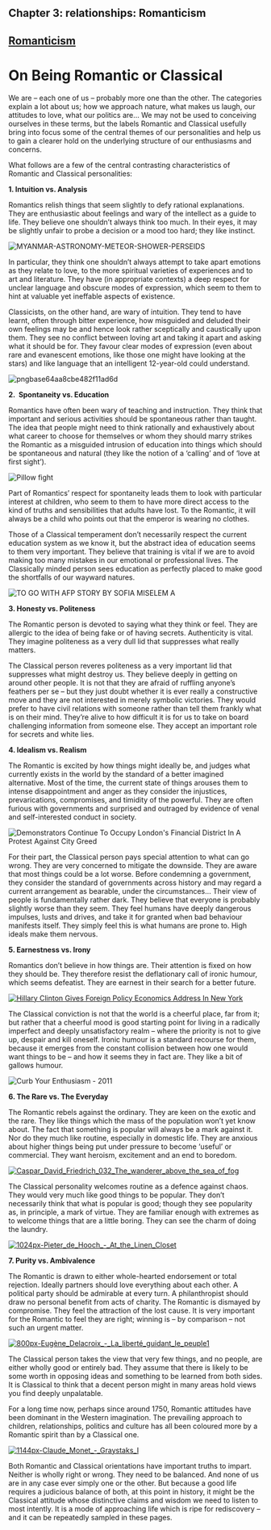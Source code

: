 
## Chapter 3: relationships: Romanticism

## [Romanticism](../category/relationships/romanticism/index.html)

# On Being Romantic or Classical

We are – each one of us – probably more one than the other. The categories explain a lot about us; how we approach nature, what makes us laugh, our attitudes to love, what our politics are… We may not be used to conceiving ourselves in these terms, but the labels Romantic and Classical usefully bring into focus some of the central themes of our personalities and help us to gain a clearer hold on the underlying structure of our enthusiasms and concerns.

<span class="s1">What follows are a few of the central contrasting characteristics of Romantic and Classical personalities:</span>

**<span class="s1">1. Intuition vs. Analysis</span>**

<span class="s1">Romantics relish things that seem slightly to defy rational explanations. They are enthusiastic about feelings and wary of the intellect as a guide to life. They believe one shouldn’t always think too much. In their eyes, it may be slightly unfair to probe a decision or a mood too hard; they like instinct.</span>

![MYANMAR-ASTRONOMY-METEOR-SHOWER-PERSEIDS](http://i2.wp.com/www.thebookoflife.org/wp-content/uploads/2014/09/176451971.jpg)

<span class="s1">In particular, they think one shouldn’t always attempt to take apart emotions as they relate to love, to the more spiritual varieties of experiences and to art and literature. They have (in appropriate contexts) a deep respect for unclear language and obscure modes of expression, which seem to them to hint at valuable yet ineffable aspects of existence.</span>

Classicists, on the other hand, are wary of intuition. They tend to have learnt, often through bitter experience, how misguided and deluded their own feelings may be and hence look rather sceptically and caustically upon them. They see no conflict between loving art and taking it apart and asking what it should be for. They favour clear modes of expression (even about rare and evanescent emotions, like those one might have looking at the stars) and like language that an intelligent 12-year-old could understand.

![pngbase64aa8cbe482f11ad6d](http://i2.wp.com/www.thebookoflife.org/wp-content/uploads/2014/09/pngbase64aa8cbe482f11ad6d.png)

**<span class="s1">2.  Spontaneity vs. Education</span>**

<span class="s1">Romantics have often been wary of teaching and instruction. They think that important and serious activities should be spontaneous rather than taught. The idea that people might need to think rationally and exhaustively about what career to choose for themselves or whom they should marry strikes the Romantic as a misguided intrusion of education into things which should be spontaneous and natural (they like the notion of a ‘calling’ and of ‘love at first sight’).</span>

![Pillow fight](http://i2.wp.com/www.thebookoflife.org/wp-content/uploads/2014/09/57210933.jpg)

<span class="s1">Part of Romantics’ respect for spontaneity leads them to look with particular interest at children, who seem to them to have more direct access to the kind of truths and sensibilities that adults have lost. To the Romantic, it will always be a child who points out that the emperor is wearing no clothes.</span>

<span class="s1">Those of a Classical temperament don’t necessarily respect the current education system as we know it, but the abstract idea of education seems to them very important. They believe that training is vital if we are to avoid making too many mistakes in our emotional or professional lives. The Classically minded person sees education as perfectly placed to make good the shortfalls of our wayward natures.</span>

![TO GO WITH AFP STORY BY SOFIA MISELEM A](http://i0.wp.com/www.thebookoflife.org/wp-content/uploads/2014/09/102580313.jpg)

**<span class="s1">3. Honesty vs. Politeness</span>**

<span class="s1">The Romantic person is devoted to saying what they think or feel. They are allergic to the idea of being fake or of having secrets. Authenticity is vital. They imagine politeness as a very dull lid that suppresses what really matters.</span>

<span class="s1">The Classical person reveres politeness as a very important lid that suppresses what might destroy us. They believe deeply in getting on around other people. It is not that they are afraid of ruffling anyone’s feathers per se – but they just doubt whether it is ever really a constructive move and they are not interested in merely symbolic victories. They would prefer to have civil relations with someone rather than tell them frankly what is on their mind. They’re alive to how difficult it is for us to take on board challenging information from someone else. They accept an important role for secrets and white lies.</span>

**<span class="s1">4. Idealism vs. Realism</span>**

<span class="s1">The Romantic is excited by how things might ideally be, and judges what currently exists in the world by the standard of a better imagined alternative. Most of the time, the current state of things arouses them to intense disappointment and anger as they consider the injustices, prevarications, compromises, and timidity of the powerful. They are often furious with governments and surprised and outraged by evidence of venal and self-interested conduct in society.</span>

![Demonstrators Continue To Occupy London's Financial District In A Protest Against City Greed](http://i1.wp.com/www.thebookoflife.org/wp-content/uploads/2014/09/129451067.jpg)

<span class="s1">For their part, the Classical person pays special attention to what can go wrong. They are very concerned to mitigate the downside. They are aware that most things could be a lot worse. Before condemning a government, they consider the standard of governments across history and may regard a current arrangement as bearable, under the circumstances… Their view of people is fundamentally rather dark. They believe that everyone is probably slightly worse than they seem. They feel humans have deeply dangerous impulses, lusts and drives, and take it for granted when bad behaviour manifests itself. They simply feel this is what humans are prone to. High ideals make them nervous.</span>

**<span class="s1">5. Earnestness vs. Irony</span>**

<span class="s1">Romantics don’t believe in how things are. Their attention is fixed on how they should be. They therefore resist the deflationary call of ironic humour, which seems defeatist. They are earnest in their search for a better future.</span>

[![Hillary Clinton Gives Foreign Policy Economics Address In New York](http://i2.wp.com/www.thebookoflife.org/wp-content/uploads/2014/09/1292177721.jpg?resize=635%2C474)](http://i1.wp.com/www.thebookoflife.org/wp-content/uploads/2014/09/1292177721.jpg)

<span class="s1">The Classical conviction is not that the world is a cheerful place, far from it; but rather that a cheerful mood is good starting point for living in a radically imperfect and deeply unsatisfactory realm – where the priority is not to give up, despair and kill oneself. Ironic humour is a standard recourse for them, because it emerges from the constant collision between how one would want things to be – and how it seems they in fact are. They like a bit of gallows humour.</span>

![Curb Your Enthusiasm - 2011](http://i2.wp.com/www.thebookoflife.org/wp-content/uploads/2014/09/rexfeatures_1388438j.jpg)

**<span class="s1">6. The Rare vs. The Everyday</span>**

<span class="s1">The Romantic rebels against the ordinary. They are keen on the exotic and the rare. They like things which the mass of the population won’t yet know about. The fact that something is popular will always be a mark against it. Nor do they much like routine, especially in domestic life. They are anxious about higher things being put under pressure to become ‘useful’ or commercial. They want heroism, excitement and an end to boredom.</span>

[![Caspar\_David\_Friedrich\_032\_The\_wanderer\_above\_the\_sea\_of\_fog](http://i0.wp.com/www.thebookoflife.org/wp-content/uploads/2014/11/Caspar_David_Friedrich_032_The_wanderer_above_the_sea_of_fog.jpg?resize=635%2C547)](http://i2.wp.com/www.thebookoflife.org/wp-content/uploads/2014/11/Caspar_David_Friedrich_032_The_wanderer_above_the_sea_of_fog.jpg)

<span class="s1">The Classical personality welcomes routine as a defence against chaos. They would very much like good things to be popular. They don’t necessarily think that what is popular is good; though they see popularity as, in principle, a mark of virtue. They are familiar enough with extremes as to welcome things that are a little boring. They can see the charm of doing the laundry.</span>

[![1024px-Pieter\_de\_Hooch\_-\_At\_the\_Linen\_Closet](http://i2.wp.com/www.thebookoflife.org/wp-content/uploads/2014/09/1024px-Pieter_de_Hooch_-_At_the_Linen_Closet.jpg?resize=635%2C471)](http://i2.wp.com/www.thebookoflife.org/wp-content/uploads/2014/09/1024px-Pieter_de_Hooch_-_At_the_Linen_Closet.jpg)

**<span class="s1">7. Purity vs. Ambivalence</span>**

<span class="s1">The Romantic is drawn to either whole-hearted endorsement or total rejection. Ideally partners should love everything about each other. A political party should be admirable at every turn. A philanthropist should draw no personal benefit from acts of charity. The Romantic is dismayed by compromise. They feel the attraction of the lost cause. It is very important for the Romantic to feel they are right; winning is – by comparison – not such an urgent matter.</span>

[![800px-Eugène\_Delacroix\_-\_La\_liberté\_guidant\_le\_peuple1](http://i0.wp.com/www.thebookoflife.org/wp-content/uploads/2014/09/800px-Eugène_Delacroix_-_La_liberté_guidant_le_peuple1.jpg?resize=635%2C425)](http://i1.wp.com/www.thebookoflife.org/wp-content/uploads/2014/09/800px-Eugène_Delacroix_-_La_liberté_guidant_le_peuple1.jpg)

<span class="s1">The Classical person takes the view that very few things, and no people, are either wholly good or entirely bad. They assume that there is likely to be some worth in opposing ideas and something to be learned from both sides. It is Classical to think that a decent person might in many areas hold views you find deeply unpalatable.</span>

<span class="s1">For a long time now, perhaps since around 1750, Romantic attitudes have been dominant in the Western imagination. The prevailing approach to children, relationships, politics and culture has all been coloured more by a Romantic spirit than by a Classical one.</span>

[![1144px-Claude\_Monet\_-\_Graystaks\_I](http://i1.wp.com/www.thebookoflife.org/wp-content/uploads/2014/09/1144px-Claude_Monet_-_Graystaks_I.jpeg?resize=635%2C480)](http://i1.wp.com/www.thebookoflife.org/wp-content/uploads/2014/09/1144px-Claude_Monet_-_Graystaks_I.jpeg)

<span class="s1">Both Romantic and Classical orientations have important truths to impart. Neither is wholly right or wrong. They need to be balanced. And none of us are in any case ever simply one or the other. But because a good life requires a judicious balance of both, at this point in history, it might be the Classical attitude whose distinctive claims and wisdom we need to listen to most intently. It is a mode of approaching life which is ripe for rediscovery – and it can be repeatedly sampled in these pages.</span>